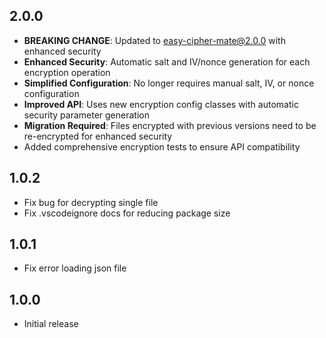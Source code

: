 ## 2.0.0
- **BREAKING CHANGE**: Updated to easy-cipher-mate@2.0.0 with enhanced security
- **Enhanced Security**: Automatic salt and IV/nonce generation for each encryption operation
- **Simplified Configuration**: No longer requires manual salt, IV, or nonce configuration
- **Improved API**: Uses new encryption config classes with automatic security parameter generation
- **Migration Required**: Files encrypted with previous versions need to be re-encrypted for enhanced security
- Added comprehensive encryption tests to ensure API compatibility

## 1.0.2
- Fix bug for decrypting single file
- Fix .vscodeignore docs for reducing package size

## 1.0.1
- Fix error loading json file

## 1.0.0
- Initial release
